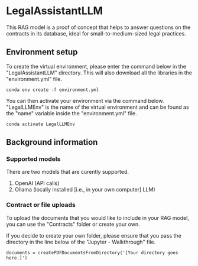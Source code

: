 # LegalAssistantLLM
This RAG model is a proof of concept that helps to answer questions on the contracts in its database, ideal for small-to-medium-sized legal practices.

## Environment setup
To create the virtual environment, please enter the command below in the "LegalAssistantLLM" directory. This will also download all the libraries in the "environment.yml" file.

```
conda env create -f environment.yml
```

You can then activate your environment via the command below. "LegalLLMEnv" is the name of the virtual environment and can be found as the "name" variable inside the "environment.yml" file.

```
conda activate LegalLLMEnv
```

## Background information

### Supported models

There are two models that are curently supported.
1. OpenAI (API calls)
2. Ollama (locally installed [i.e., in your own computer] LLM)

### Contract or file uploads
To upload the documents that you would like to include in your RAG model, you can use the "Contracts" folder or create your own.

If you decide to create your own folder, please ensure that you pass the directory in the line below of the "Jupyter - Walkthrough" file.

```
documents = createPDFDocumentsFromDirectory('[Your directory goes here.]')
```
